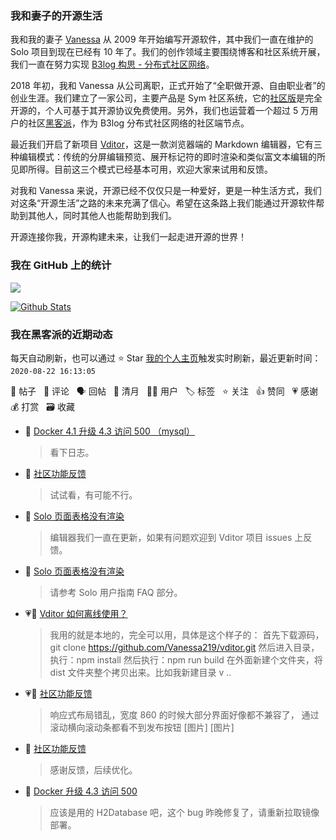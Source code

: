 ### 我和妻子的开源生活

我和我的妻子 [Vanessa](https://github.com/Vanessa219) 从 2009 年开始编写开源软件，其中我们一直在维护的 Solo 项目到现在已经有 10 年了。我们的创作领域主要围绕博客和社区系统开展，我们一直在努力实现 [B3log 构思 - 分布式社区网络](https://hacpai.com/article/1546941897596)。

2018 年初，我和 Vanessa 从公司离职，正式开始了“全职做开源、自由职业者”的创业生涯。我们建立了一家公司，主要产品是 Sym 社区系统，它的[社区版](https://github.com/88250/symphony)是完全开源的，个人可基于其开源协议免费使用。另外，我们也运营着一个超过 5 万用户的社区[黑客派](https://hacpai.com)，作为 B3log 分布式社区网络的社区端节点。

最近我们开启了新项目 [Vditor](https://github.com/Vanessa219/vditor)，这是一款浏览器端的 Markdown 编辑器，它有三种编辑模式：传统的分屏编辑预览、展开标记符的即时渲染和类似富文本编辑的所见即所得。目前这三个模式已经基本可用，欢迎大家来试用和反馈。

对我和 Vanessa 来说，开源已经不仅仅只是一种爱好，更是一种生活方式，我们对这条“开源生活”之路的未来充满了信心。希望在这条路上我们能通过开源软件帮助到其他人，同时其他人也能帮助到我们。

开源连接你我，开源构建未来，让我们一起走进开源的世界！

### 我在 GitHub 上的统计

<a title="Hits" target="_blank" href="https://github.com/88250/88250"><img src="https://hits.b3log.org/88250/88250.svg"></a>

[![Github Stats](https://github-readme-stats.vercel.app/api?username=88250&show_icons=true)](https://github.com/88250)

<!--events start -->

### 我在黑客派的近期动态

每天自动刷新，也可以通过 ⭐️ Star [我的个人主页](https://github.com/88250/88250)触发实时刷新，最近更新时间：`2020-08-22 16:13:05`

📝 帖子 &nbsp; 💬 评论 &nbsp; 🗣 回帖 &nbsp; 🌙 清月 &nbsp; 👨‍💻 用户 &nbsp; 🏷️ 标签 &nbsp; ⭐️ 关注 &nbsp; 👍 赞同 &nbsp; 💗 感谢 &nbsp; 💰 打赏 &nbsp; 🗃 收藏

* 💬 [Docker 4.1 升级 4.3 访问 500 （mysql）](https://hacpai.com/article/1598081609559/comment/1598082872801#comments)

  > 看下日志。
* 💬 [社区功能反馈](https://hacpai.com/article/1429242951021/comment/1598061506063#comments)

  > 试试看，有可能不行。
* 💬 [Solo 页面表格没有渲染](https://hacpai.com/article/1597995919294/comment/1597997672467#comments)

  > 编辑器我们一直在更新，如果有问题欢迎到 Vditor 项目 issues 上反馈。
* 💬 [Solo 页面表格没有渲染](https://hacpai.com/article/1597995919294/comment/1597996147756#comments)

  > 请参考 Solo 用户指南 FAQ 部分。
* 💗💬 [Vditor 如何离线使用？](https://hacpai.com/article/1597801019644/comment/1597826133855#comments)

  > 我用的就是本地的，完全可以用，具体是这个样子的： 首先下载源码，git clone https://github.com/Vanessa219/vditor.git 然后进入目录，执行：npm install 然后执行：npm run build 在外面新建个文件夹，将 dist 文件夹整个拷贝出来。比如我新建目录 v ..
* 💗💬 [社区功能反馈](https://hacpai.com/article/1429242951021/comment/1597806896030#comments)

  > 响应式布局错乱，宽度 860 的时候大部分界面好像都不兼容了， 通过滚动横向滚动条都看不到发布按钮 [图片] [图片]
* 💬 [社区功能反馈](https://hacpai.com/article/1429242951021/comment/1597840370514#comments)

  > 感谢反馈，后续优化。
* 💬 [Docker 升级 4.3 访问 500](https://hacpai.com/article/1597325676129/comment/1597826746184#comments)

  > 应该是用的 H2Database 吧，这个 bug 昨晚修复了，请重新拉取镜像部署。


<!--events end -->
